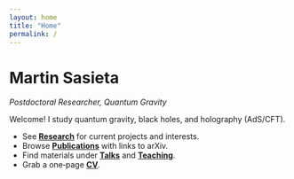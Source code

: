 ```yaml
---
layout: home
title: "Home"
permalink: /
---
```



# Martin Sasieta
*Postdoctoral Researcher, Quantum Gravity*

Welcome! I study quantum gravity, black holes, and holography (AdS/CFT).

- See **[Research](/research)** for current projects and interests.
- Browse **[Publications](/publications)** with links to arXiv.
- Find materials under **[Talks](/talks)** and **[Teaching](/teaching)**.
- Grab a one‑page **[CV](/cv)**.
